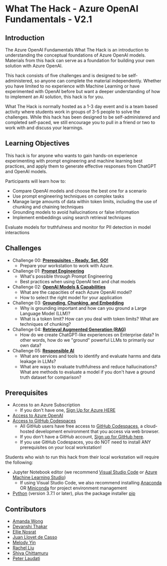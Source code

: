 # What The Hack - Azure OpenAI Fundamentals - V2.1

## Introduction

The Azure OpenAI Fundamentals What The Hack is an introduction to understanding the conceptual foundations of Azure OpenAI models. Materials from this hack can serve as a foundation for building your own solution with Azure OpenAI.

This hack consists of five challenges and is designed to be self-administered, so anyone can complete the material independently. Whether you have limited to no experience with Machine Learning or have experimented with OpenAI before but want a deeper understanding of how to implement an AI solution, this hack is for you.

What The Hack is normally hosted as a 1-3 day event and is a team based activity where students work in groups of 3-5 people to solve the challenges. While this hack has been designed to be self-administered and completed self-paced, we still encourage you to pull in a friend or two to work with and discuss your learnings.

## Learning Objectives

This hack is for anyone who wants to gain hands-on experience experimenting with prompt engineering and machine learning best practices, and apply them to generate effective responses from ChatGPT and OpenAI models.

Participants will learn how to:

- Compare OpenAI models and choose the best one for a scenario
- Use prompt engineering techniques on complex tasks
- Manage large amounts of data within token limits, including the use of chunking and chaining techniques
- Grounding models to avoid hallucinations or false information
- Implement embeddings using search retrieval techniques

Evaluate models for truthfulness and monitor for PII detection in model interactions

## Challenges

- Challenge 00: **[Prerequisites - Ready, Set, GO!](Student/Challenge-00.md)**
	 - Prepare your workstation to work with Azure.
- Challenge 01: **[Prompt Engineering](Student/Challenge-01.md)**
	 - What's possible through Prompt Engineering 
	 - Best practices when using OpenAI text and chat models
- Challenge 02: **[OpenAI Models & Capabilities](Student/Challenge-02.md)**
	 - What are the capacities of each Azure OpenAI model?
	 - How to select the right model for your application
- Challenge 03: **[Grounding, Chunking, and Embedding](Student/Challenge-03.md)**
	 - Why is grounding important and how can you ground a Large Language Model (LLM)?
	 - What is a token limit? How can you deal with token limits? What are techniques of chunking?
- Challenge 04: **[Retrieval Augmented Generation (RAG)](Student/Challenge-04.md)**
	 - How do we create ChatGPT-like experiences on Enterprise data? In other words, how do we "ground" powerful LLMs to primarily our own data?
- Challenge 05: **[Responsible AI](Student/Challenge-05.md)**
	 - What are services and tools to identify and evaluate harms and data leakage in LLMs?
	 - What are ways to evaluate truthfulness and reduce hallucinations?
What are methods to evaluate a model if you don't have a ground truth dataset for comparison?

## Prerequisites

- Access to an Azure Subscription
	- If you don't have one, [Sign Up for Azure HERE](https://azure.microsoft.com/en-us/free/) 
- [Access to Azure OpenAI](https://customervoice.microsoft.com/Pages/ResponsePage.aspx?id=v4j5cvGGr0GRqy180BHbR7en2Ais5pxKtso_Pz4b1_xUOFA5Qk1UWDRBMjg0WFhPMkIzTzhKQ1dWNyQlQCN0PWcu)
- [Access to GitHub Codespaces](https://github.com/signup)
	- All GitHub users have free access to [GitHub Codespaces](https://docs.github.com/en/codespaces/overview), a cloud-hosted development environment that you access via web browser.
	- If you don't have a GitHub account, [Sign up for GitHub here](https://github.com/signup).
	- If you use GitHub Codespaces, you do NOT need to install ANY prerequisites on your local workstation!

Students who wish to run this hack from their local workstation will require the following:
- Jupyter Notebook editor (we recommend [Visual Studio Code](https://code.visualstudio.com/Download) or [Azure Machine Learning Studio](https://ml.azure.com/))
	- If using Visual Studio Code, we also recommend installing [Anaconda](https://docs.anaconda.com/anaconda/install) OR [Miniconda](https://docs.anaconda.com/anaconda/install) for project environment management
- [Python](https://www.python.org/downloads/) (version 3.7.1 or later), plus the package installer [pip](https://pypi.org/project/pip/)

## Contributors

- [Amanda Wong](https://www.linkedin.com/in/wonggamanda/)
- [Devanshi Thakar](https://www.linkedin.com/in/devanshithakar/)
- [Ellie Nosrat](https://www.linkedin.com/in/elham-nosrat/)
- [Juan Llovet de Casso](https://www.linkedin.com/in/juanll/)
- [Melody Yin](https://www.linkedin.com/in/melody-yue-yin/)
- [Rachel Liu](https://www.linkedin.com/in/wanchen-rachel-liu-367a45177/)
- [Shiva Chittamuru](https://www.linkedin.com/in/shivachittamuru/)
- [Peter Laudati](https://github.com/jrzyshr)
